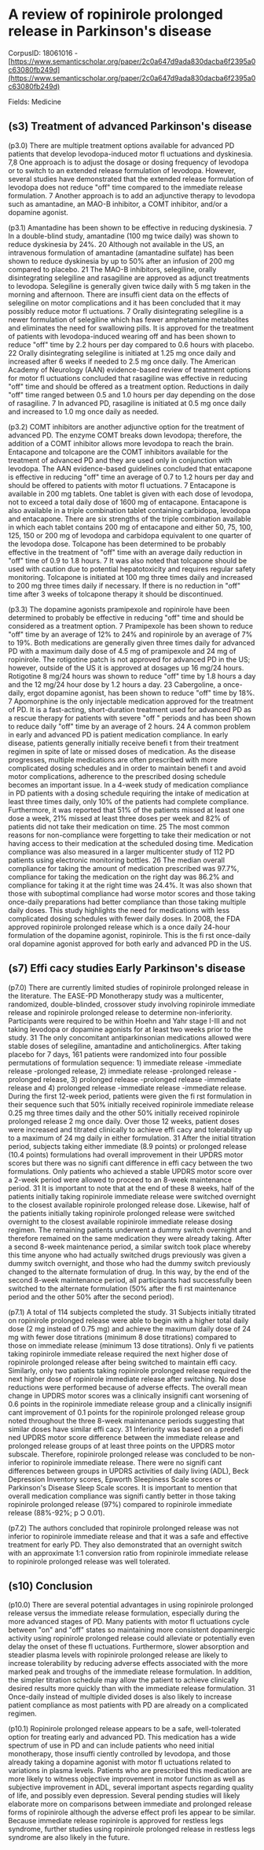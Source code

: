# A review of ropinirole prolonged release in Parkinson's disease

CorpusID: 18061016 - [https://www.semanticscholar.org/paper/2c0a647d9ada830dacba6f2395a0c63080fb249d](https://www.semanticscholar.org/paper/2c0a647d9ada830dacba6f2395a0c63080fb249d)

Fields: Medicine

## (s3) Treatment of advanced Parkinson's disease
(p3.0) There are multiple treatment options available for advanced PD patients that develop levodopa-induced motor fl uctuations and dyskinesia. 7,8 One approach is to adjust the dosage or dosing frequency of levodopa or to switch to an extended release formulation of levodopa. However, several studies have demonstrated that the extended release formulation of levodopa does not reduce "off" time compared to the immediate release formulation. 7 Another approach is to add an adjunctive therapy to levodopa such as amantadine, an MAO-B inhibitor, a COMT inhibitor, and/or a dopamine agonist.

(p3.1) Amantadine has been shown to be effective in reducing dyskinesia. 7 In a double-blind study, amantadine (100 mg twice daily) was shown to reduce dyskinesia by 24%. 20 Although not available in the US, an intravenous formulation of amantadine (amantadine sulfate) has been shown to reduce dyskinesia by up to 50% after an infusion of 200 mg compared to placebo. 21 The MAO-B inhibitors, selegiline, orally disintegrating selegiline and rasagiline are approved as adjunct treatments to levodopa. Selegiline is generally given twice daily with 5 mg taken in the morning and afternoon. There are insuffi cient data on the effects of selegiline on motor complications and it has been concluded that it may possibly reduce motor fl uctuations. 7 Orally disintegrating selegiline is a newer formulation of selegiline which has fewer amphetamine metabolites and eliminates the need for swallowing pills. It is approved for the treatment of patients with levodopa-induced wearing off and has been shown to reduce "off" time by 2.2 hours per day compared to 0.6 hours with placebo. 22 Orally disintegrating selegiline is initiated at 1.25 mg once daily and increased after 6 weeks if needed to 2.5 mg once daily. The American Academy of Neurology (AAN) evidence-based review of treatment options for motor fl uctuations concluded that rasagiline was effective in reducing "off" time and should be offered as a treatment option. Reductions in daily "off" time ranged between 0.5 and 1.0 hours per day depending on the dose of rasagiline. 7 In advanced PD, rasagiline is initiated at 0.5 mg once daily and increased to 1.0 mg once daily as needed.

(p3.2) COMT inhibitors are another adjunctive option for the treatment of advanced PD. The enzyme COMT breaks down levodopa; therefore, the addition of a COMT inhibitor allows more levodopa to reach the brain. Entacapone and tolcapone are the COMT inhibitors available for the treatment of advanced PD and they are used only in conjunction with levodopa. The AAN evidence-based guidelines concluded that entacapone is effective in reducing "off" time an average of 0.7 to 1.2 hours per day and should be offered to patients with motor fl uctuations. 7 Entacapone is available in 200 mg tablets. One tablet is given with each dose of levodopa, not to exceed a total daily dose of 1600 mg of entacapone. Entacapone is also available in a triple combination tablet containing carbidopa, levodopa and entacapone. There are six strengths of the triple combination available in which each tablet contains 200 mg of entacapone and either 50, 75, 100, 125, 150 or 200 mg of levodopa and carbidopa equivalent to one quarter of the levodopa dose. Tolcapone has been determined to be probably effective in the treatment of "off" time with an average daily reduction in "off" time of 0.9 to 1.8 hours. 7 It was also noted that tolcapone should be used with caution due to potential hepatotoxicity and requires regular safety monitoring. Tolcapone is initiated at 100 mg three times daily and increased to 200 mg three times daily if necessary. If there is no reduction in "off" time after 3 weeks of tolcapone therapy it should be discontinued.

(p3.3) The dopamine agonists pramipexole and ropinirole have been determined to probably be effective in reducing "off" time and should be considered as a treatment option. 7 Pramipexole has been shown to reduce "off" time by an average of 12% to 24% and ropinirole by an average of 7% to 19%. Both medications are generally given three times daily for advanced PD with a maximum daily dose of 4.5 mg of pramipexole and 24 mg of ropinirole. The rotigotine patch is not approved for advanced PD in the US; however, outside of the US it is approved at dosages up 16 mg/24 hours. Rotigotine 8 mg/24 hours was shown to reduce "off" time by 1.8 hours a day and the 12 mg/24 hour dose by 1.2 hours a day. 23 Cabergoline, a once-daily, ergot dopamine agonist, has been shown to reduce "off" time by 18%. 7 Apomorphine is the only injectable medication approved for the treatment of PD. It is a fast-acting, short-duration treatment used for advanced PD as a rescue therapy for patients with severe "off " periods and has been shown to reduce daily "off" time by an average of 2 hours. 24 A common problem in early and advanced PD is patient medication compliance. In early disease, patients generally initially receive benefi t from their treatment regimen in spite of late or missed doses of medication. As the disease progresses, multiple medications are often prescribed with more complicated dosing schedules and in order to maintain benefi t and avoid motor complications, adherence to the prescribed dosing schedule becomes an important issue. In a 4-week study of medication compliance in PD patients with a dosing schedule requiring the intake of medication at least three times daily, only 10% of the patients had complete compliance. Furthermore, it was reported that 51% of the patients missed at least one dose a week, 21% missed at least three doses per week and 82% of patients did not take their medication on time. 25 The most common reasons for non-compliance were forgetting to take their medication or not having access to their medication at the scheduled dosing time. Medication compliance was also measured in a larger multicenter study of 112 PD patients using electronic monitoring bottles. 26 The median overall compliance for taking the amount of medication prescribed was 97.7%, compliance for taking the medication on the right day was 86.2% and compliance for taking it at the right time was 24.4%. It was also shown that those with suboptimal compliance had worse motor scores and those taking once-daily preparations had better compliance than those taking multiple daily doses. This study highlights the need for medications with less complicated dosing schedules with fewer daily doses. In 2008, the FDA approved ropinirole prolonged release which is a once daily 24-hour formulation of the dopamine agonist, ropinirole. This is the fi rst once-daily oral dopamine agonist approved for both early and advanced PD in the US.
## (s7) Effi cacy studies Early Parkinson's disease
(p7.0) There are currently limited studies of ropinirole prolonged release in the literature. The EASE-PD Monotherapy study was a multicenter, randomized, double-blinded, crossover study involving ropinirole immediate release and ropinirole prolonged release to determine non-inferiority. Participants were required to be within Hoehn and Yahr stage I-III and not taking levodopa or dopamine agonists for at least two weeks prior to the study. 31 The only concomitant antiparkinsonian medications allowed were stable doses of selegiline, amantadine and anticholinergics. After taking placebo for 7 days, 161 patients were randomized into four possible permutations of formulation sequence: 1) immediate release -immediate release -prolonged release, 2) immediate release -prolonged release -prolonged release, 3) prolonged release -prolonged release -immediate release and 4) prolonged release -immediate release -immediate release. During the first 12-week period, patients were given the fi rst formulation in their sequence such that 50% initially received ropinirole immediate release 0.25 mg three times daily and the other 50% initially received ropinirole prolonged release 2 mg once daily. Over those 12 weeks, patient doses were increased and titrated clinically to achieve effi cacy and tolerability up to a maximum of 24 mg daily in either formulation. 31 After the initial titration period, subjects taking either immediate (8.9 points) or prolonged release (10.4 points) formulations had overall improvement in their UPDRS motor scores but there was no signifi cant difference in effi cacy between the two formulations. Only patients who achieved a stable UPDRS motor score over a 2-week period were allowed to proceed to an 8-week maintenance period. 31 It is important to note that at the end of these 8 weeks, half of the patients initially taking ropinirole immediate release were switched overnight to the closest available ropinirole prolonged release dose. Likewise, half of the patients initially taking ropinirole prolonged release were switched overnight to the closest available ropinirole immediate release dosing regimen. The remaining patients underwent a dummy switch overnight and therefore remained on the same medication they were already taking. After a second 8-week maintenance period, a similar switch took place whereby this time anyone who had actually switched drugs previously was given a dummy switch overnight, and those who had the dummy switch previously changed to the alternate formulation of drug. In this way, by the end of the second 8-week maintenance period, all participants had successfully been switched to the alternate formulation (50% after the fi rst maintenance period and the other 50% after the second period).

(p7.1) A total of 114 subjects completed the study. 31 Subjects initially titrated on ropinirole prolonged release were able to begin with a higher total daily dose (2 mg instead of 0.75 mg) and achieve the maximum daily dose of 24 mg with fewer dose titrations (minimum 8 dose titrations) compared to those on immediate release (minimum 13 dose titrations). Only fi ve patients taking ropinirole immediate release required the next higher dose of ropinirole prolonged release after being switched to maintain effi cacy. Similarly, only two patients taking ropinirole prolonged release required the next higher dose of ropinirole immediate release after switching. No dose reductions were performed because of adverse effects. The overall mean change in UPDRS motor scores was a clinically insignifi cant worsening of 0.6 points in the ropinirole immediate release group and a clinically insignifi cant improvement of 0.1 points for the ropinirole prolonged release group noted throughout the three 8-week maintenance periods suggesting that similar doses have similar effi cacy. 31 Inferiority was based on a predefi ned UPDRS motor score difference between the immediate release and prolonged release groups of at least three points on the UPDRS motor subscale. Therefore, ropinirole prolonged release was concluded to be non-inferior to ropinirole immediate release. There were no signifi cant differences between groups in UPDRS activities of daily living (ADL), Beck Depression Inventory scores, Epworth Sleepiness Scale scores or Parkinson's Disease Sleep Scale scores. It is important to mention that overall medication compliance was signifi cantly better in those taking ropinirole prolonged release (97%) compared to ropinirole immediate release (88%-92%; p Ͻ 0.01).

(p7.2) The authors concluded that ropinirole prolonged release was not inferior to ropinirole immediate release and that it was a safe and effective treatment for early PD. They also demonstrated that an overnight switch with an approximate 1:1 conversion ratio from ropinirole immediate release to ropinirole prolonged release was well tolerated.
## (s10) Conclusion
(p10.0) There are several potential advantages in using ropinirole prolonged release versus the immediate release formulation, especially during the more advanced stages of PD. Many patients with motor fl uctuations cycle between "on" and "off" states so maintaining more consistent dopaminergic activity using ropinirole prolonged release could alleviate or potentially even delay the onset of these fl uctuations. Furthermore, slower absorption and steadier plasma levels with ropinirole prolonged release are likely to increase tolerability by reducing adverse effects associated with the more marked peak and troughs of the immediate release formulation. In addition, the simpler titration schedule may allow the patient to achieve clinically desired results more quickly than with the immediate release formulation. 31 Once-daily instead of multiple divided doses is also likely to increase patient compliance as most patients with PD are already on a complicated regimen.

(p10.1) Ropinirole prolonged release appears to be a safe, well-tolerated option for treating early and advanced PD. This medication has a wide spectrum of use in PD and can include patients who need initial monotherapy, those insuffi ciently controlled by levodopa, and those already taking a dopamine agonist with motor fl uctuations related to variations in plasma levels. Patients who are prescribed this medication are more likely to witness objective improvement in motor function as well as subjective improvement in ADL, several important aspects regarding quality of life, and possibly even depression. Several pending studies will likely elaborate more on comparisons between immediate and prolonged release forms of ropinirole although the adverse effect profi les appear to be similar. Because immediate release ropinirole is approved for restless legs syndrome, further studies using ropinirole prolonged release in restless legs syndrome are also likely in the future.
